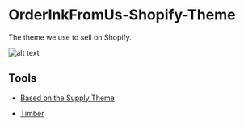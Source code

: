 # OrderInkFromUs-Shopify-Theme
The theme we use to sell on Shopify.

![alt text][logo]

[logo]: https://cdn.shopify.com/s/files/1/1172/2464/t/2/assets/logo.png?2303996580577665441 "Order Ink From Us Logo"


## Tools
* [Based on the Supply Theme](https://themes.shopify.com/themes/supply/styles/blue)
- [Timber](https://shopify.github.io/Timber/)

